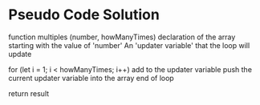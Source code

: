 # Pseudo Code Solution

function multiples (number, howManyTimes)
declaration of the array starting with the value of 'number'
An 'updater variable' that the loop will update

for (let i = 1; i < howManyTimes; i++)
add to the updater variable
push the current updater variable into the array
end of loop

return result
